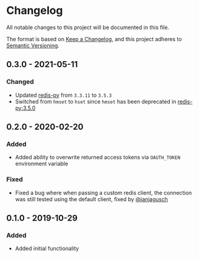 # Changelog

All notable changes to this project will be documented in this file.


The format is based on [Keep a Changelog](https://keepachangelog.com/en/1.0.0/),
and this project adheres to [Semantic Versioning](https://semver.org/spec/v2.0.0.html).

## 0.3.0 - 2021-05-11

### Changed

- Updated [redis-py](https://github.com/andymccurdy/redis-py) from `3.3.11` to `3.5.3`
- Switched from `hmset` to `hset` since `hmset` has been deprecated in [redis-py:3.5.0](https://github.com/andymccurdy/redis-py/blob/master/CHANGES#L28)

## 0.2.0 - 2020-02-20

### Added

- Added ability to overwrite returned access tokens via `OAUTH_TOKEN` environment variable

### Fixed

- Fixed a bug where when passing a custom redis client, the connection was still tested using the default client, fixed by [@janjagusch](https://github.com/janjagusch)

## 0.1.0 - 2019-10-29

### Added

- Added initial functionality
